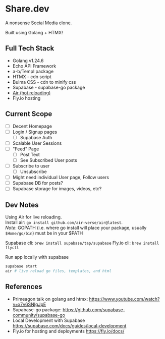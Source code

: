 # Share.dev

A nonsense Social Media clone.

Built using Golang + HTMX!

## Full Tech Stack

- Golang v1.24.6
- Echo API Framework
- a-b/Templ package
- HTMX - cdn script
- Bulma CSS - cdn to minify css
- Supabase - supabase-go package
- [Air (hot reloading)](https://github.com/air-verse/air)
- Fly.io hosting

## Current Scope

- [ ] Decent Homepage
- [ ] Login / Signup pages
  - [ ] Supabase Auth
- [ ] Scalable User Sessions
- [ ] "Feed" Page
  - [ ] Post Text
  - [ ] See Subscribed User posts
- [ ] Subscribe to user
  - [ ] Unsubscribe
- [ ] Might need individual User page, Follow users
- [ ] Supabase DB for posts?
- [ ] Supabase storage for images, videos, etc?

## Dev Notes

Using Air for live reloading.  
Install air: `go install github.com/air-verse/air@latest`.  
_Note_: GOPATH (i.e. where go install will place your package, usually `$Home/go/bin`) must be in your $PATH  

Supabase cli: `brew install supabase/tap/supabase`
Fly.io cli: `brew install flyctl`

Run app locally with supabase

```sh
supabase start
air # live reload go files, templates, and html
```

## References

- Primeagon talk on golang and htmx: <https://www.youtube.com/watch?v=x7v6SNIgJpE>
- Supabase-go package: <https://github.com/supabase-community/supabase-go>
- Local Development with Supabase <https://supabase.com/docs/guides/local-development>
- Fly.io for hosting and deployments <https://fly.io/docs/>
